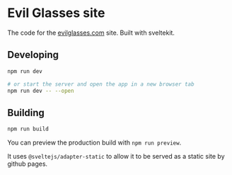 # Evil Glasses site

The code for the [evilglasses.com](https://evilglasses.com) site. Built with sveltekit.

## Developing

```bash
npm run dev

# or start the server and open the app in a new browser tab
npm run dev -- --open
```

## Building

```bash
npm run build
```

You can preview the production build with `npm run preview`.

It uses `@sveltejs/adapter-static` to allow it to be served as a static site by github pages.
